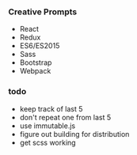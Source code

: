 ### Creative Prompts

* React
* Redux
* ES6/ES2015
* Sass
* Bootstrap
* Webpack

### todo

 * keep track of last 5
 * don't repeat one from last 5
 * use immutable.js
 * figure out building for distribution
 * get scss working
